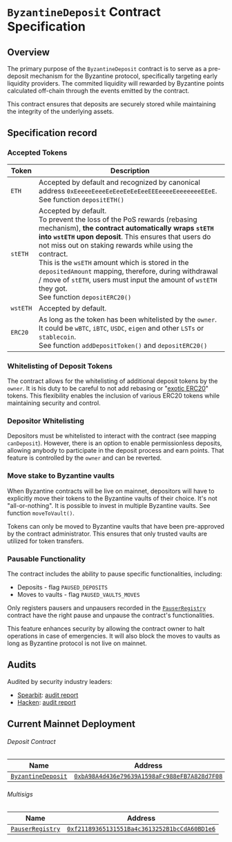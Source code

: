 # `ByzantineDeposit` Contract Specification

## Overview

The primary purpose of the `ByzantineDeposit` contract is to serve as a pre-deposit mechanism for the Byzantine protocol, specifically targeting early liquidity providers. The commited liquidity will rewarded by Byzantine points calculated off-chain through the events emitted by the contract.

This contract ensures that deposits are securely stored while maintaining the integrity of the underlying assets.

## Specification record

### Accepted Tokens

| Token    | Description                                                                                                                                                                                                                                                                                                                                                                                                                                                                 |
| -------- | --------------------------------------------------------------------------------------------------------------------------------------------------------------------------------------------------------------------------------------------------------------------------------------------------------------------------------------------------------------------------------------------------------------------------------------------------------------------------- |
| `ETH`    | Accepted by default and recognized by canonical address `0xEeeeeEeeeEeEeeEeEeEeeEEEeeeeEeeeeeeeEEeE`. <br/> See function `depositETH()`                                                                                                                                                                                                                                                                                                                                     |
| `stETH`  | Accepted by default.<br/> To prevent the loss of the PoS rewards (rebasing mechanism), **the contract automatically wraps `stETH` into `wstETH` upon deposit**. This ensures that users do not miss out on staking rewards while using the contract.<br/> This is the `wsETH` amount which is stored in the `depositedAmount` mapping, therefore, during withdrawal / move of `stETH`, users must input the amount of `wstETH` they got. <br/>See function `depositERC20()` |
| `wstETH` | Accepted by default.                                                                                                                                                                                                                                                                                                                                                                                                                                                        |
| `ERC20`  | As long as the token has been whitelisted by the `owner`.<br/> It could be `wBTC`, `iBTC`, `USDC`, `eigen` and other `LSTs` or `stablecoin`.<br/> See function `addDepositToken()` and `depositERC20()`                                                                                                                                                                                                                                                                     |

### Whitelisting of Deposit Tokens

The contract allows for the whitelisting of additional deposit tokens by the `owner`. It is his duty to be careful to not add rebasing or "[exotic ERC20](https://github.com/d-xo/weird-erc20)" tokens. This flexibility enables the inclusion of various ERC20 tokens while maintaining security and control.

### Depositor Whitelisting

Depositors must be whitelisted to interact with the contract (see mapping `canDeposit`). However, there is an option to enable permissionless deposits, allowing anybody to participate in the deposit process and earn points. That feature is controlled by the `owner` and can be reverted.

### Move stake to Byzantine vaults

When Byzantine contracts will be live on mainnet, depositors will have to explicitly move their tokens to the Byzantine vaults of their choice. It's not "all-or-nothing". It is possible to invest in multiple Byzantine vaults. See function `moveToVault()`.

Tokens can only be moved to Byzantine vaults that have been pre-approved by the contract administrator. This ensures that only trusted vaults are utilized for token transfers.

### Pausable Functionality

The contract includes the ability to pause specific functionalities, including:

- Deposits - flag `PAUSED_DEPOSITS`
- Moves to vaults - flag `PAUSED_VAULTS_MOVES`

Only registers pausers and unpausers recorded in the [`PauserRegistry`](src/permissions/PauserRegistry.sol) contract have the right pause and unpause the contract's functionalities.

This feature enhances security by allowing the contract owner to halt operations in case of emergencies. It will also block the moves to vaults as long as Byzantine protocol is not live on mainnet.

## Audits

Audited by security industry leaders:

- [Spearbit](https://spearbit.com/): [audit report](audits/Byzantine%20Deposit%20-%20Spearbit%20-%20Jan%202025.pdf)
- [Hacken](https://hacken.io/): [audit report](audits/Byzantine%20Deposit%20-%20Hacken%20-%20Jan%202025.pdf)

## Current Mainnet Deployment

###### Deposit Contract

| Name                                           | Address                                                                                                                 |
| ---------------------------------------------- | ----------------------------------------------------------------------------------------------------------------------- |
| [`ByzantineDeposit`](src/ByzantineDeposit.sol) | [`0xbA98A4d436e79639A1598aFc988eFB7A828d7F08`](https://etherscan.io/address/0xbA98A4d436e79639A1598aFc988eFB7A828d7F08) |

###### Multisigs

| Name                                                   | Address                                                                                                                 |
| ------------------------------------------------------ | ----------------------------------------------------------------------------------------------------------------------- |
| [`PauserRegistry`](src/permissions/PauserRegistry.sol) | [`0xf21189365131551Ba4c3613252B1bcCdA60BD1e6`](https://etherscan.io/address/0xf21189365131551Ba4c3613252B1bcCdA60BD1e6) |
